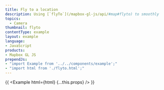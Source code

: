 ```yaml
---
title: Fly to a location
description: Using [`flyTo`](/mapbox-gl-js/api/#map#flyto) to smoothly interpolate between locations.
topics:
  - Camera
thumbnail: flyto
contentType: example
layout: example
language:
- JavaScript
products:
- Mapbox GL JS
prependJs:
- "import Example from '../../components/example';"
- "import html from './flyto.html';"
---
```


{{ <Example html={html} {...this.props} /> }}

